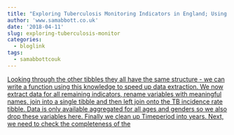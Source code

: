 ```yaml
---
title: "Exploring Tuberculosis Monitoring Indicators in England; Using Dimension Reduction and Clustering"
author: 'www.samabbott.co.uk'
date: '2018-04-11'
slug: exploring-tuberculosis-monitor
categories:
  - bloglink
tags:
  - samabbottcouk
---
```


[Looking through the other tibbles they all have the same structure - we can write a function using this knowledge to speed up data extraction. We now extract data for all remaining indicators, rename variables with meaningful names, join into a single tibble and then left join onto the TB incidence rate tibble. Data is only available aggregated for all ages and genders so we also drop these variables here. Finally we clean up Timeperiod into years. Next, we need to check the completeness of the<i class="fas fa-external-link-alt"></i>](http://www.samabbott.co.uk/post/cluster-england-tb/)

